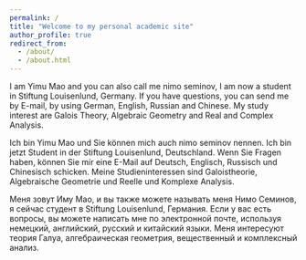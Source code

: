 ```yaml
---
permalink: /
title: "Welcome to my personal academic site"
author_profile: true
redirect_from: 
  - /about/
  - /about.html
---
```


I am Yimu Mao and you can also call me nimo seminov, I am now a student in Stiftung Louisenlund, Germany. If you have questions, you can send me by E-mail, by using German, English, Russian and Chinese. My study interest are Galois Theory, Algebraic Geometry and Real and Complex Analysis. 

Ich bin Yimu Mao und Sie können mich auch nimo seminov nennen. Ich bin jetzt Student in der Stiftung Louisenlund, Deutschland. Wenn Sie Fragen haben, können Sie mir eine E-Mail auf Deutsch, Englisch, Russisch und Chinesisch schicken. Meine Studieninteressen sind Galoistheorie, Algebraische Geometrie und Reelle und Komplexe Analysis.

Меня зовут Иму Мао, и вы также можете называть меня Нимо Семинов, я сейчас студент в Stiftung Louisenlund, Германия. Если у вас есть вопросы, вы можете написать мне по электронной почте, используя немецкий, английский, русский и китайский языки. Меня интересуют теория Галуа, алгебраическая геометрия, вещественный и комплексный анализ.

